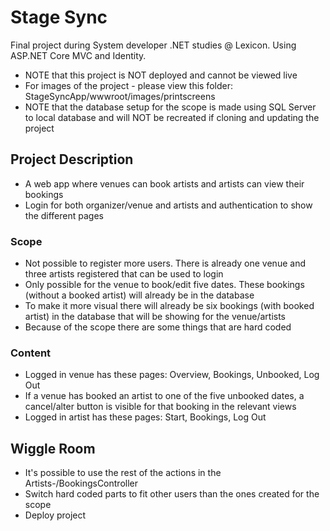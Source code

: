 # Stage Sync
Final project during System developer .NET studies @ Lexicon. Using ASP.NET Core MVC and Identity.
* NOTE that this project is NOT deployed and cannot be viewed live
* For images of the project - please view this folder: StageSyncApp/wwwroot/images/printscreens
* NOTE that the database setup for the scope is made using SQL Server to local database and will NOT be recreated if cloning and updating the project

## Project Description
* A web app where venues can book artists and artists can view their bookings
* Login for both organizer/venue and artists and authentication to show the different pages

### Scope
* Not possible to register more users. There is already one venue and three artists registered that can be used to login
* Only possible for the venue to book/edit five dates. These bookings (without a booked artist) will already be in the database
* To make it more visual there will already be six bookings (with booked artist) in the database that will be showing for the venue/artists
* Because of the scope there are some things that are hard coded

### Content
* Logged in venue has these pages: Overview, Bookings, Unbooked, Log Out
* If a venue has booked an artist to one of the five unbooked dates, a cancel/alter button is visible for that booking in the relevant views
* Logged in artist has these pages: Start, Bookings, Log Out

## Wiggle Room
* It's possible to use the rest of the actions in the Artists-/BookingsController
* Switch hard coded parts to fit other users than the ones created for the scope
* Deploy project
